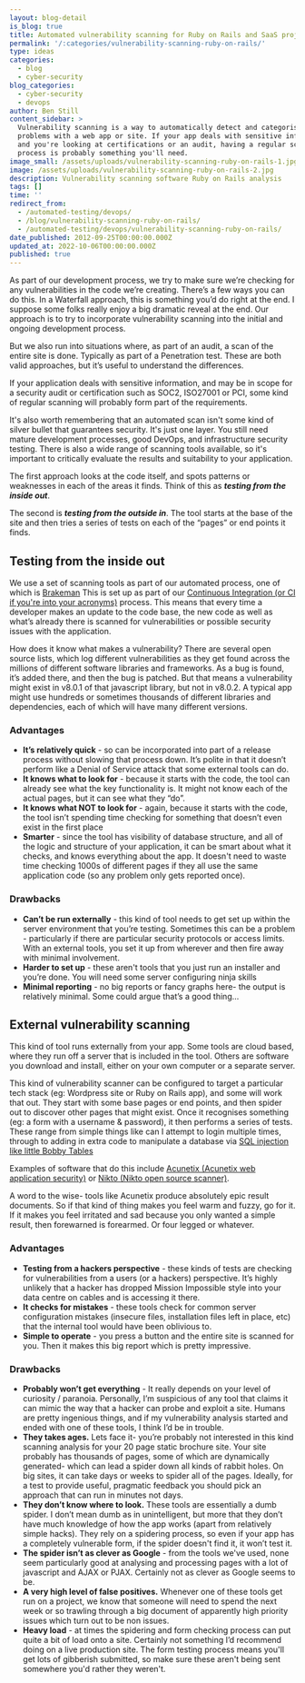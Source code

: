 ```yaml
---
layout: blog-detail
is_blog: true
title: Automated vulnerability scanning for Ruby on Rails and SaaS projects
permalink: '/:categories/vulnerability-scanning-ruby-on-rails/'
type: ideas
categories:
  - blog
  - cyber-security
blog_categories:
  - cyber-security
  - devops
author: Ben Still
content_sidebar: >
  Vulnerability scanning is a way to automatically detect and categorise
  problems with a web app or site. If your app deals with sensitive information,
  and you're looking at certifications or an audit, having a regular scanning
  process is probably something you'll need.
image_small: /assets/uploads/vulnerability-scanning-ruby-on-rails-1.jpg
image: /assets/uploads/vulnerability-scanning-ruby-on-rails-2.jpg
description: Vulnerability scanning software Ruby on Rails analysis
tags: []
time: ''
redirect_from:
  - /automated-testing/devops/
  - /blog/vulnerability-scanning-ruby-on-rails/
  - /automated-testing/devops/vulnerability-scanning-ruby-on-rails/
date_published: 2012-09-25T00:00:00.000Z
updated_at: 2022-10-06T00:00:00.000Z
published: true
---
```


As part of our development process, we try to make sure we’re checking for any vulnerabilities in the code we’re creating. There’s a few ways you can do this. In a Waterfall approach, this is something you’d do right at the end. I suppose some folks really enjoy a big dramatic reveal at the end. Our approach is to try to incorporate vulnerability scanning into the initial and ongoing development process.

But we also run into situations where, as part of an audit, a scan of the entire site is done. Typically as part of a Penetration test. These are both valid approaches, but it’s useful to understand the differences.

If your application deals with sensitive information, and may be in scope for a security audit or certification such as SOC2, ISO27001 or PCI, some kind of regular scanning will probably form part of the requirements.

It's also worth remembering that an automated scan isn't some kind of silver bullet that guarantees security. It's just one layer. You still need mature development processes, good DevOps, and infrastructure security testing. There is also a wide range of scanning tools available, so it's important to critically evaluate the results and suitability to your application.

The first approach looks at the code itself, and spots patterns or weaknesses in each of the areas it finds. Think of this as ***testing from the inside out***.

The second is ***testing from the outside in***. The tool starts at the base of the site and then tries a series of tests on each of the “pages” or end points it finds.

## **Testing from the inside out**

We use a set of scanning tools as part of our automated process, one of which is [Brakeman](http://brakemanscanner.org/) This is set up as part of our [Continuous Integration (or CI if you're into your acronyms)](http://en.wikipedia.org/wiki/Continuous_integration) process. This means that every time a developer makes an update to the code base, the new code as well as what’s already there is scanned for vulnerabilities or possible security issues with the application.

How does it know what makes a vulnerability? There are several open source lists, which log different vulnerabilities as they get found across the millions of different software libraries and frameworks. As a bug is found, it’s added there, and then the bug is patched. But that means a vulnerability might exist in v8.0.1 of that javascript library, but not in v8.0.2. A typical app might use hundreds or sometimes thousands of different libraries and dependencies, each of which will have many different versions.

### **Advantages**

* **It’s relatively quick** - so can be incorporated into part of a release process without slowing that process down. It’s polite in that it doesn’t perform like a Denial of Service attack that some external tools can do.
* **It knows what to look for** - because it starts with the code, the tool can already see what the key functionality is. It might not know each of the actual pages, but it can see what they “do”.
* **It knows what NOT to look for** - again, because it starts with the code, the tool isn’t spending time checking for something that doesn’t even exist in the first place
* **Smarter** - since the tool has visibility of database structure, and all of the logic and structure of your application, it can be smart about what it checks, and knows everything about the app. It doesn't need to waste time checking 1000s of different pages if they all use the same application code (so any problem only gets reported once).

### **Drawbacks**

* **Can’t be run externally** - this kind of tool needs to get set up within the server environment that you’re testing. Sometimes this can be a problem - particularly if there are particular security protocols or access limits. With an external tools, you set it up from wherever and then fire away with minimal involvement.
* **Harder to set up** - these aren't tools that you just run an installer and you’re done. You will need some server configuring ninja skills
* **Minimal reporting** - no big reports or fancy graphs here- the output is relatively minimal. Some could argue that’s a good thing…

## **External vulnerability scanning**

This kind of tool runs externally from your app. Some tools are cloud based, where they run off a server that is included in the tool. Others are software you download and install, either on your own computer or a separate server.

This kind of vulnerability scanner can be configured to target a particular tech stack (eg: Wordpress site or Ruby on Rails app), and some will work that out. They start with some base pages or end points, and then spider out to discover other pages that might exist. Once it recognises something (eg: a form with a username & password), it then performs a series of tests. These range from simple things like can I attempt to login multiple times, through to adding in extra code to manipulate a database via [SQL injection like little Bobby Tables](http://xkcd.com/327/)

Examples of software that do this include [Acunetix (Acunetix web application security)](http://www.acunetix.com/) or [Nikto (Nikto open source scanner)](http://cirt.net/nikto2).

A word to the wise- tools like Acunetix produce absolutely epic result documents. So if that kind of thing makes you feel warm and fuzzy, go for it. If it makes you feel irritated and sad because you only wanted a simple result, then forewarned is forearmed. Or four legged or whatever.

### **Advantages**

* **Testing from a hackers perspective** - these kinds of tests are checking for vulnerabilities from a users (or a hackers) perspective. It’s highly unlikely that a hacker has dropped Mission Impossible style into your data centre on cables and is accessing it there.
* **It checks for mistakes** - these tools check for common server configuration mistakes (insecure files, installation files left in place, etc) that the internal tool would have been oblivious to.
* **Simple to operate** - you press a button and the entire site is scanned for you. Then it makes this big report which is pretty impressive.

### **Drawbacks**

* **Probably won’t get everything** - It really depends on your level of curiosity / paranoia. Personally, I’m suspicious of any tool that claims it can mimic the way that a hacker can probe and exploit a site. Humans are pretty ingenious things, and if my vulnerability analysis started and ended with one of these tools, I think I’d be in trouble.
* **They takes ages.** Lets face it- you’re probably not interested in this kind scanning analysis for your 20 page static brochure site. Your site probably has thousands of pages, some of which are dynamically generated- which can lead a spider down all kinds of rabbit holes. On big sites, it can take days or weeks to spider all of the pages. Ideally, for a test to provide useful, pragmatic feedback you should pick an approach that can run in minutes not days.
* **They don’t know where to look.** These tools are essentially a dumb spider. I don’t mean dumb as in unintelligent, but more that they don’t have much knowledge of how the app works (apart from relatively simple hacks). They rely on a spidering process, so even if your app has a completely vulnerable form, if the spider doesn't find it, it won’t test it.
* **The spider isn’t as clever as Google** - from the tools we've used, none seem particularly good at analysing and processing pages with a lot of javascript and AJAX or PJAX. Certainly not as clever as Google seems to be.
* **A very high level of false positives.** Whenever one of these tools get run on a project, we know that someone will need to spend the next week or so trawling through a big document of apparently high priority issues which turn out to be non issues.
* **Heavy load** - at times the spidering and form checking process can put quite a bit of load onto a site. Certainly not something I’d recommend doing on a live production site. The form testing process means you'll get lots of gibberish submitted, so make sure these aren't being sent somewhere you'd rather they weren't.
